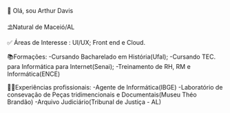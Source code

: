 👋 Olá, sou Arthur Davis 

⛱Natural de Maceió/AL

✅ Áreas de Interesse : UI/UX; Front end e Cloud.

📚Formações: 
-Cursando Bacharelado em História(Ufal); 
-Cursando TEC. para Informática para Internet(Senai);
-Treinamento de RH, RM e Informática(ENCE)

👩‍💻Experiências profissionais:
-Agente de Informática(IBGE)
-Laboratório de consevação de Peças tridimencionais e Documentais(Museu Théo Brandão)
-Arquivo Judiciário(Tribunal de Justiça - AL)
